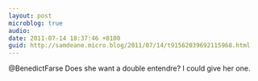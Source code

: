 ```yaml
---
layout: post
microblog: true
audio: 
date: 2011-07-14 18:37:46 +0100
guid: http://samdeane.micro.blog/2011/07/14/t91562039692115968.html
---
```

@BenedictFarse Does she want a double entendre? I could give her one.
